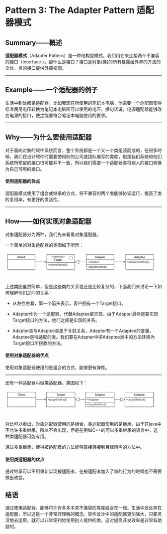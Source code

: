 # Pattern 3: The Adapter Pattern  适配器模式

## Summary——概述

**适配器模式**（Adapter Pattern）是一种结构型模式，我们用它来连接两个不兼容的接口（Interface ）。那什么是接口？接口是对象(类)的所有暴露给外界的方法的全体，类的接口提供外部视图。

---

## Example——一个适配器的例子

生活中到处都是适配器。比如我现在所使用的笔记本电脑，他需要一个适配器使得标准民用电压转换为笔记本电脑所可以使用的电压。换句话说，电源适配器能够改变电源的接口，使之能够符合笔记本电脑使用的要求。

---

## Why——为什么要使用适配器

对于面向对象的软件系统而言，整个系统都是一个又一个类组装而成的，在很多时候，我们在设计软件时需要使用别的公司或团队编写的类库，但是我们系统和他们系统所预留的接口很可能并不一致，所以我们需要一个适配器类将别人的接口转换为自己可用的接口。

#### 使用适配器的优点

适配器模式使用了组合或继承的方式，将不兼容的两个类能够协调运行，提高了类的复用率，有更好的灵活性。

---

## How——如何实现对象适配器

对象适配器分为两种，我们先来看看对象适配器。

一个简单的对象适配器的类图如下所示：

  ![对象适配器类图](https://raw.githubusercontent.com/Jannchie/Software-Design-Pattern-Note/master/Pattern%203%20The%20Adapter%20Pattern/3-1.png)

上述类图虽然简单，但是这些类的关系也还是比较复杂的，下面我们来讨论一下如何理解他们之间的关系：

- 从左往右看，第一个箭头表示，客户拥有一个Target接口。

- Adapter作为一个适配器，代替Adaptee被实现。由于Adapter最终是要实现Target接口的方法，他们之间是实现的关系。

- Adapter类与Adaptee类属于关联关系，Adapter有一个Adaptee的变量。Adaptee是待适配的类。我们要在Adapter中把Adaptee类中的方法转换为Target接口所接收的方法。
 

#### 使用对象适配器的优点

使用对象适配器使用的是组合的方式，能够更有弹性。

---

还有一种适配器叫做类适配器。类图如下：

  ![类适配器类图](https://raw.githubusercontent.com/Jannchie/Software-Design-Pattern-Note/master/Pattern%203%20The%20Adapter%20Pattern/3-2.png)

对比可以看出，对象适配器使用的是组合，类适配器使用的是继承。由于在java中不允许多重继承，所以不会出现，但是在例如C++的可以多重继承的语言中，这种类适配器可能有用。

通过多重继承，使得被适配者的方法能够直接转接到目标所需的方法中。

#### 使用类适配器的优点

通过继承可以不用重新实现被适配者，在被适配者加入了新的行为的时候也不需要做出改变。

## 结语

通过使用适配器，能够将许许多多本来不兼容的类库结合在一起。生活中处处存在适配器，所以这是一个非常好理解的概念。软件设计中的适配器更加强大，只要灵活地去运用，就可以非常便利地使用别人提供的类，这对提高开发效率是非常有助益的。